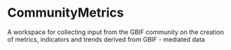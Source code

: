 # CommunityMetrics
A workspace for collecting input from the GBIF community on the creation of metrics, indicators and trends derived from GBIF - mediated data
